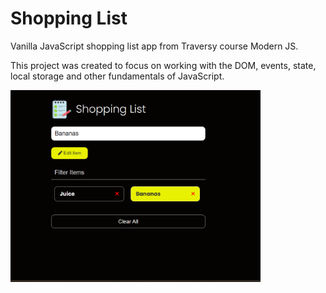 # Shopping List

Vanilla JavaScript shopping list app from Traversy course Modern JS.

This project was created to focus on working with the DOM, events, state, local storage and other fundamentals of JavaScript.

<img src="images/screen.png" width="400">
